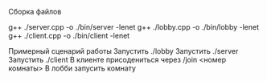 Сборка файлов

g++ ./server.cpp -o ./bin/server -lenet
g++ ./lobby.cpp -o ./bin/lobby -lenet
g++ ./client.cpp -o ./bin/client -lenet

Примерный сценарий работы
Запустить ./lobby
Запустить ./server
Запустить ./client
В клиенте присодениться через /join <номер комнаты>
В лобби запусить комнату